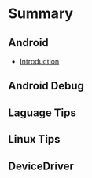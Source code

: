 # Summary

## Android

* [Introduction](README.md)

## Android Debug

## Laguage Tips

## Linux Tips

## DeviceDriver

